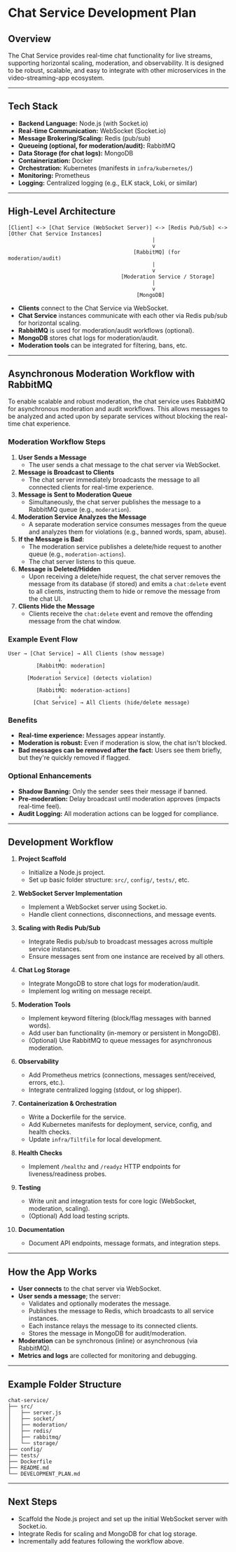 # Chat Service Development Plan

## Overview
The Chat Service provides real-time chat functionality for live streams, supporting horizontal scaling, moderation, and observability. It is designed to be robust, scalable, and easy to integrate with other microservices in the video-streaming-app ecosystem.

---

## Tech Stack
- **Backend Language:** Node.js (with Socket.io)
- **Real-time Communication:** WebSocket (Socket.io)
- **Message Brokering/Scaling:** Redis (pub/sub)
- **Queueing (optional, for moderation/audit):** RabbitMQ
- **Data Storage (for chat logs):** MongoDB
- **Containerization:** Docker
- **Orchestration:** Kubernetes (manifests in `infra/kubernetes/`)
- **Monitoring:** Prometheus
- **Logging:** Centralized logging (e.g., ELK stack, Loki, or similar)

---

## High-Level Architecture
```
[Client] <-> [Chat Service (WebSocket Server)] <-> [Redis Pub/Sub] <-> [Other Chat Service Instances]
                                              |
                                              v
                                        [RabbitMQ] (for moderation/audit)
                                              |
                                              v
                                    [Moderation Service / Storage]
                                              |
                                              v
                                         [MongoDB]
```
- **Clients** connect to the Chat Service via WebSocket.
- **Chat Service** instances communicate with each other via Redis pub/sub for horizontal scaling.
- **RabbitMQ** is used for moderation/audit workflows (optional).
- **MongoDB** stores chat logs for moderation/audit.
- **Moderation tools** can be integrated for filtering, bans, etc.

---

## Asynchronous Moderation Workflow with RabbitMQ

To enable scalable and robust moderation, the chat service uses RabbitMQ for asynchronous moderation and audit workflows. This allows messages to be analyzed and acted upon by separate services without blocking the real-time chat experience.

### Moderation Workflow Steps
1. **User Sends a Message**
   - The user sends a chat message to the chat server via WebSocket.
2. **Message is Broadcast to Clients**
   - The chat server immediately broadcasts the message to all connected clients for real-time experience.
3. **Message is Sent to Moderation Queue**
   - Simultaneously, the chat server publishes the message to a RabbitMQ queue (e.g., `moderation`).
4. **Moderation Service Analyzes the Message**
   - A separate moderation service consumes messages from the queue and analyzes them for violations (e.g., banned words, spam, abuse).
5. **If the Message is Bad:**
   - The moderation service publishes a delete/hide request to another queue (e.g., `moderation-actions`).
   - The chat server listens to this queue.
6. **Message is Deleted/Hidden**
   - Upon receiving a delete/hide request, the chat server removes the message from its database (if stored) and emits a `chat:delete` event to all clients, instructing them to hide or remove the message from the chat UI.
7. **Clients Hide the Message**
   - Clients receive the `chat:delete` event and remove the offending message from the chat window.

### Example Event Flow
```
User → [Chat Service] → All Clients (show message)
                ↓
         [RabbitMQ: moderation]
                ↓
      [Moderation Service] (detects violation)
                ↓
         [RabbitMQ: moderation-actions]
                ↓
        [Chat Service] → All Clients (hide/delete message)
```

### Benefits
- **Real-time experience:** Messages appear instantly.
- **Moderation is robust:** Even if moderation is slow, the chat isn't blocked.
- **Bad messages can be removed after the fact:** Users see them briefly, but they're quickly removed if flagged.

### Optional Enhancements
- **Shadow Banning:** Only the sender sees their message if banned.
- **Pre-moderation:** Delay broadcast until moderation approves (impacts real-time feel).
- **Audit Logging:** All moderation actions can be logged for compliance.

---

## Development Workflow
1. **Project Scaffold**
   - Initialize a Node.js project.
   - Set up basic folder structure: `src/`, `config/`, `tests/`, etc.

2. **WebSocket Server Implementation**
   - Implement a WebSocket server using Socket.io.
   - Handle client connections, disconnections, and message events.

3. **Scaling with Redis Pub/Sub**
   - Integrate Redis pub/sub to broadcast messages across multiple service instances.
   - Ensure messages sent from one instance are received by all others.

4. **Chat Log Storage**
   - Integrate MongoDB to store chat logs for moderation/audit.
   - Implement log writing on message receipt.

5. **Moderation Tools**
   - Implement keyword filtering (block/flag messages with banned words).
   - Add user ban functionality (in-memory or persistent in MongoDB).
   - (Optional) Use RabbitMQ to queue messages for asynchronous moderation.

6. **Observability**
   - Add Prometheus metrics (connections, messages sent/received, errors, etc.).
   - Integrate centralized logging (stdout, or log shipper).

7. **Containerization & Orchestration**
   - Write a Dockerfile for the service.
   - Add Kubernetes manifests for deployment, service, config, and health checks.
   - Update `infra/Tiltfile` for local development.

8. **Health Checks**
   - Implement `/healthz` and `/readyz` HTTP endpoints for liveness/readiness probes.

9. **Testing**
   - Write unit and integration tests for core logic (WebSocket, moderation, scaling).
   - (Optional) Add load testing scripts.

10. **Documentation**
    - Document API endpoints, message formats, and integration steps.

---

## How the App Works
- **User connects** to the chat server via WebSocket.
- **User sends a message**; the server:
  - Validates and optionally moderates the message.
  - Publishes the message to Redis, which broadcasts to all service instances.
  - Each instance relays the message to its connected clients.
  - Stores the message in MongoDB for audit/moderation.
- **Moderation** can be synchronous (inline) or asynchronous (via RabbitMQ).
- **Metrics and logs** are collected for monitoring and debugging.

---

## Example Folder Structure
```
chat-service/
├── src/
│   ├── server.js
│   ├── socket/
│   ├── moderation/
│   ├── redis/
│   ├── rabbitmq/
│   └── storage/
├── config/
├── tests/
├── Dockerfile
├── README.md
└── DEVELOPMENT_PLAN.md
```

---

## Next Steps
- Scaffold the Node.js project and set up the initial WebSocket server with Socket.io.
- Integrate Redis for scaling and MongoDB for chat log storage.
- Incrementally add features following the workflow above. 